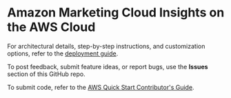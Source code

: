 # Amazon Marketing Cloud Insights on the AWS Cloud

For architectural details, step-by-step instructions, and customization options, refer to the [deployment guide](https://fwd.aws/nAmW7?).

To post feedback, submit feature ideas, or report bugs, use the **Issues** section of this GitHub repo. 

To submit code, refer to the [AWS Quick Start Contributor's Guide](https://aws-quickstart.github.io/).
